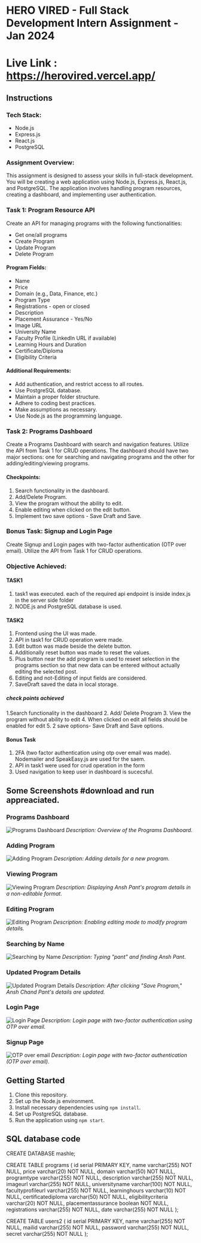 # HERO VIRED - Full Stack Development Intern Assignment - Jan 2024
# Live Link : https://herovired.vercel.app/

## Instructions

### Tech Stack:
- Node.js
- Express.js
- React.js
- PostgreSQL

### Assignment Overview:
This assignment is designed to assess your skills in full-stack development. You will be creating a web application using Node.js, Express.js, React.js, and PostgreSQL. The application involves handling program resources, creating a dashboard, and implementing user authentication.

### Task 1: Program Resource API
Create an API for managing programs with the following functionalities:
- Get one/all programs
- Create Program
- Update Program
- Delete Program

#### Program Fields:
- Name
- Price
- Domain (e.g., Data, Finance, etc.)
- Program Type
- Registrations - open or closed
- Description
- Placement Assurance - Yes/No
- Image URL
- University Name
- Faculty Profile (LinkedIn URL if available)
- Learning Hours and Duration
- Certificate/Diploma
- Eligibility Criteria

#### Additional Requirements:
- Add authentication, and restrict access to all routes.
- Use PostgreSQL database.
- Maintain a proper folder structure.
- Adhere to coding best practices.
- Make assumptions as necessary.
- Use Node.js as the programming language.

### Task 2: Programs Dashboard
Create a Programs Dashboard with search and navigation features. Utilize the API from Task 1 for CRUD operations. The dashboard should have two major sections: one for searching and navigating programs and the other for adding/editing/viewing programs.

#### Checkpoints:
1. Search functionality in the dashboard.
2. Add/Delete Program.
3. View the program without the ability to edit.
4. Enable editing when clicked on the edit button.
5. Implement two save options - Save Draft and Save.

### Bonus Task: Signup and Login Page
Create Signup and Login pages with two-factor authentication (OTP over email). Utilize the API from Task 1 for CRUD operations.

### Objective Achieved:

#### TASK1 
1. task1 was executed. each of the required api endpoint is inside index.js in the server side folder
2. NODE.js and PostgreSQL database is used.
   
#### TASK2
1. Frontend using the UI was made.
2. API in task1 for CRUD operation were made.
3. Edit button was made beside the delete button.
4. Additionally reset button was made to reset the values.
5. Plus button near the add program is used to reseet selection in the programs section so that new data can be entered without actually editing the selected post.
6. Editing and not-Editing of input fields are considered.
7. SaveDraft saved the data in local storage.
##### check points achieved
1.Search functionality in the dashboard
2. Add/ Delete Program
3. View the program without ability to edit
4. When clicked on edit all fields should be enabled for edit
5. 2 save options- Save Draft and Save options.

#### Bonus Task
1. 2FA (two factor authentication using otp over email was made). Nodemailer and SpeakEasy.js are used for the saem.
2. API in task1 were used for crud operation in the form
3. Used navigation to keep user in dashboard is sucecsful. 

## Some Screenshots #download and run appreaciated.
### Programs Dashboard
![Programs Dashboard](/1.png)
*Description: Overview of the Programs Dashboard.*

### Adding Program
![Adding Program](/5.png)
*Description: Adding details for a new program.*

### Viewing Program
![Viewing Program](/8.png)
*Description: Displaying Ansh Pant's program details in a non-editable format.*

### Editing Program
![Editing Program](/4.png)
*Description: Enabling editing mode to modify program details.*

### Searching by Name
![Searching by Name](/7.png)
*Description: Typing "pant" and finding Ansh Pant.*

### Updated Program Details
![Updated Program Details](/9.png)
*Description: After clicking "Save Program," Ansh Chand Pant's details are updated.*



### Login Page
![Login Page](/3.png)
*Description: Login page with two-factor authentication using OTP over email.*

### Signup Page
![OTP over email](/2.png)
*Description: Login page with two-factor authentication (OTP over email).*

## Getting Started
1. Clone this repository.
2. Set up the Node.js environment.
3. Install necessary dependencies using `npm install`.
4. Set up PostgreSQL database.
5. Run the application using `npm start`.

## SQL database code 

CREATE DATABASE mashle;

 
CREATE TABLE programs (
    id serial PRIMARY KEY,
    name varchar(255) NOT NULL,
    price varchar(20) NOT NULL,
    domain varchar(50) NOT NULL,
    programtype varchar(255) NOT NULL,
    description varchar(255) NOT NULL,
    imageurl varchar(255) NOT NULL,
    universityname varchar(100) NOT NULL,
    facultyprofileurl varchar(255) NOT NULL,
    learninghours varchar(10) NOT NULL,
    certificatediploma varchar(50) NOT NULL,
    eligibilitycriteria varchar(20) NOT NULL,
    placementassurance boolean NOT NULL,
    registrations varchar(255) NOT NULL,
    date varchar(255) NOT NULL
);

CREATE TABLE users2 (
    id serial PRIMARY KEY,
    name varchar(255) NOT NULL,
    mailid varchar(255) NOT NULL,
    password varchar(255) NOT NULL,
    secret varchar(255) NOT NULL
);



